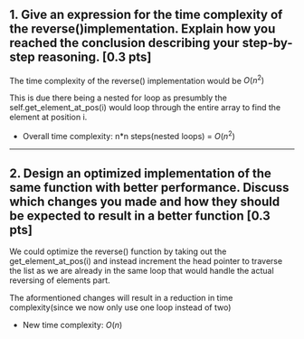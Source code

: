 ## 1. Give an expression for the time complexity of the reverse()implementation. Explain how you reached the conclusion describing your step-by-step reasoning. [0.3 pts]

The time complexity of the reverse() implementation would be $O(n^2)$

This is due there being a nested for loop as presumbly the self.get_element_at_pos(i) would loop through the entire array to find the element at position i. 

- Overall time complexity: n*n steps(nested loops) = $O(n^2)$



---


## 2. Design an optimized implementation of the same function with better performance. Discuss which changes you made and how they should be expected to result in a better function [0.3 pts]

We could optimize the reverse() function by taking out the get_element_at_pos(i) and instead increment the head pointer to traverse the list as we are already in the same loop that would handle the actual reversing of elements part.

The aformentioned changes will result in a reduction in time complexity(since we now only use one loop instead of two)

- New time complexity: $O(n)$